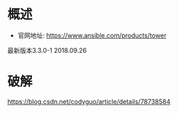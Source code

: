 # 概述
- 官网地址: https://www.ansible.com/products/tower

最新版本3.3.0-1  2018.09.26
# 破解
https://blog.csdn.net/codyguo/article/details/78738584
